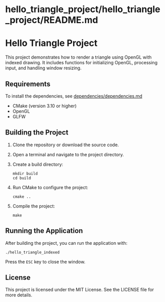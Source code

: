 # hello_triangle_project/hello_triangle_project/README.md

# Hello Triangle Project

This project demonstrates how to render a triangle using OpenGL with indexed drawing. It includes functions for initializing OpenGL, processing input, and handling window resizing.

## Requirements

To install the dependencies, see [dependencies/dependencies.md](dependencies/dependencies.md)

- CMake (version 3.10 or higher)
- OpenGL
- GLFW

## Building the Project

1. Clone the repository or download the source code.
2. Open a terminal and navigate to the project directory.
3. Create a build directory:

   ```
   mkdir build
   cd build
   ```

4. Run CMake to configure the project:

   ```
   cmake ..
   ```

5. Compile the project:

   ```
   make
   ```

## Running the Application

After building the project, you can run the application with:

```
./hello_triangle_indexed
```

Press the `ESC` key to close the window. 

## License

This project is licensed under the MIT License. See the LICENSE file for more details.